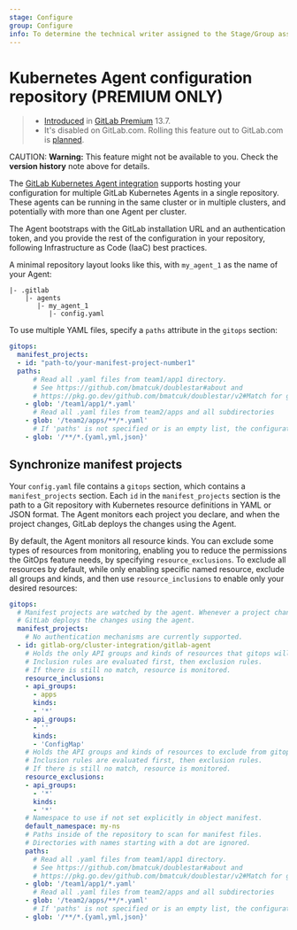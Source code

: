 ```yaml
---
stage: Configure
group: Configure
info: To determine the technical writer assigned to the Stage/Group associated with this page, see https://about.gitlab.com/handbook/engineering/ux/technical-writing/#designated-technical-writers
---
```


# Kubernetes Agent configuration repository **(PREMIUM ONLY)**

> - [Introduced](https://gitlab.com/gitlab-org/gitlab/-/issues/259669) in [GitLab Premium](https://about.gitlab.com/pricing/) 13.7.
> - It's disabled on GitLab.com. Rolling this feature out to GitLab.com is [planned](https://gitlab.com/groups/gitlab-org/-/epics/3834).

CAUTION: **Warning:**
This feature might not be available to you. Check the **version history** note above for details.

The [GitLab Kubernetes Agent integration](index.md) supports hosting your configuration for
multiple GitLab Kubernetes Agents in a single repository. These agents can be running
in the same cluster or in multiple clusters, and potentially with more than one Agent per cluster.

The Agent bootstraps with the GitLab installation URL and an authentication token,
and you provide the rest of the configuration in your repository, following
Infrastructure as Code (IaaC) best practices.

A minimal repository layout looks like this, with `my_agent_1` as the name
of your Agent:

```plaintext
|- .gitlab
    |- agents
       |- my_agent_1
          |- config.yaml
```

To use multiple YAML files, specify a `paths` attribute in the `gitops` section:

```yaml
gitops:
  manifest_projects:
  - id: "path-to/your-manifest-project-number1"
  paths:
      # Read all .yaml files from team1/app1 directory.
      # See https://github.com/bmatcuk/doublestar#about and
      # https://pkg.go.dev/github.com/bmatcuk/doublestar/v2#Match for globbing rules.
    - glob: '/team1/app1/*.yaml'
      # Read all .yaml files from team2/apps and all subdirectories
    - glob: '/team2/apps/**/*.yaml'
      # If 'paths' is not specified or is an empty list, the configuration below is used
    - glob: '/**/*.{yaml,yml,json}'
```
## Synchronize manifest projects

Your `config.yaml` file contains a `gitops` section, which contains a `manifest_projects`
section. Each `id` in the `manifest_projects` section is the path to a Git repository
with Kubernetes resource definitions in YAML or JSON format. The Agent monitors
each project you declare, and when the project changes, GitLab deploys the changes
using the Agent.

By default, the Agent monitors all resource kinds. You can exclude some types of resources
from monitoring, enabling you to reduce the permissions the GitOps feature needs,
by specifying `resource_exclusions`. To exclude all resources by default, while
only enabling specific named resource, exclude all groups and kinds, and
then use `resource_inclusions` to enable only your desired resources:

```yaml
gitops:
  # Manifest projects are watched by the agent. Whenever a project changes,
  # GitLab deploys the changes using the agent.
  manifest_projects:
    # No authentication mechanisms are currently supported.
  - id: gitlab-org/cluster-integration/gitlab-agent
    # Holds the only API groups and kinds of resources that gitops will monitor.
    # Inclusion rules are evaluated first, then exclusion rules.
    # If there is still no match, resource is monitored.
    resource_inclusions:
    - api_groups:
      - apps
      kinds:
      - '*'
    - api_groups:
      - ''
      kinds:
      - 'ConfigMap'
    # Holds the API groups and kinds of resources to exclude from gitops watch.
    # Inclusion rules are evaluated first, then exclusion rules.
    # If there is still no match, resource is monitored.
    resource_exclusions:
    - api_groups:
      - '*'
      kinds:
      - '*'
    # Namespace to use if not set explicitly in object manifest.
    default_namespace: my-ns
    # Paths inside of the repository to scan for manifest files.
    # Directories with names starting with a dot are ignored.
    paths:
      # Read all .yaml files from team1/app1 directory.
      # See https://github.com/bmatcuk/doublestar#about and
      # https://pkg.go.dev/github.com/bmatcuk/doublestar/v2#Match for globbing rules.
    - glob: '/team1/app1/*.yaml'
      # Read all .yaml files from team2/apps and all subdirectories
    - glob: '/team2/apps/**/*.yaml'
      # If 'paths' is not specified or is an empty list, the configuration below is used
    - glob: '/**/*.{yaml,yml,json}'
```
